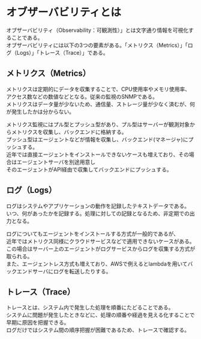 # オブザーバビリティとは
オブザーバビリティ（Observability：可観測性）」とは文字通り情報を可視化することである。  
オブザーバビリティには以下の3つの要素がある。「メトリクス（Metrics）」「ログ（Logs）」「トレース（Trace）」である。  

## メトリクス（Metrics）
メトリクスは定期的にデータを収集することで、CPU使用率やメモリ使用率、アクセス数などの数値などとなる。従来の監視のSNMPである。  
メトリクスはデータ量が少ないため、通信量、ストレージ量が少なく済むが、何が発生したかは分からない。  

メトリクス監視にはプル型とプッシュ型があり、プル型はサーバーが観測対象からメトリクスを収集し、バックエンドに格納する。  
プッシュ型はエージェントなどが情報を収集し、バックエンド(マネージャ)にプッシュする。  
近年では直接エージェントをインストールできないケースも増えており、その場合はエージェントサーバを別途用意し  
そのエージェントがAPI経由で収集してバックエンドにプッシュする。  

## ログ（Logs）
ログはシステムやアプリケーションの動作を記録したテキストデータである。  
いつ、何があったかを記録する。処理に対しての記録となるため、非定期での出力となる。  

ログについてもエージェントをインストールする方式が一般的であるが、  
近年ではメトリクス同様にクラウドサービスなどで適用できないケースがある。  
この場合はサーバー上のエージェントがログサービスからログを収集する方式が取られる。  
また、エージェントレス方式も増えており、AWSで例えるとlambdaを用いてバックエンドサーバにログを転送したりする。  

## トレース（Trace）
トレースとは、システム内で発生した処理を順番にたどることである。  
システムに問題が発生したときなどに、処理の順番や経過を見える化することで早期に原因を把握できる。  
ログだけではシステム間の順序把握が困難であるため、トレースで確認する。  


